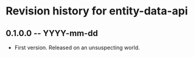 # Revision history for entity-data-api

## 0.1.0.0  -- YYYY-mm-dd

* First version. Released on an unsuspecting world.
